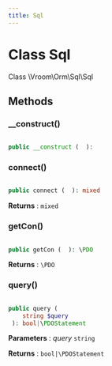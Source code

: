 ```yaml
---
title: Sql
---
```


# Class Sql

Class \Vroom\Orm\Sql\Sql

## Methods

### __construct()

```php

public __construct (  ): 
```

### connect()

```php

public connect (  ): mixed
```

**Returns**
: <code>mixed</code>

### getCon()

```php

public getCon (  ): \PDO
```

**Returns**
: <code>\PDO</code>

### query()

```php

public query ( 
    string $query
 ): bool|\PDOStatement
```

**Parameters**
: _query_ <code>string</code>

**Returns**
: <code>bool|\PDOStatement</code> 




